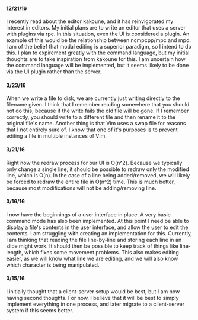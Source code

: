 #### 12/21/16
I recently read about the editor kakoune, and it has reinvigorated my
interest in editors. My initial plans are to write an editor that uses
a server with plugins via rpc. In this situation, even the UI is
considered a plugin. An example of this would be the relationship between
ncmpcpp/mpc and mpd. I am of the belief that modal editing is a superior
paradigm, so I intend to do this. I plan to expirement greatly with the
command language, but my initial thoughts are to take inspiration from
kakoune for this. I am uncertain how the command language will be implemented,
but it seems likely to be done via the UI plugin rather than the server.

#### 3/23/16
When we write a file to disk, we are currently just writing directly to
the filename given. I think that I remember reading somewhere that you
should not do this, because if the write fails the old file will be gone.
If I remember correctly, you should write to a different file and then
rename it to the original file's name. Another thing is that Vim uses
a swap file for reasons that I not entirely sure of. I know that one
of it's purposes is to prevent editing a file in multiple instances
of Vim.

#### 3/21/16
Right now the redraw process for our UI is O(n^2). Because we typically
only change a single line, it should be possible to redraw only the
modified line, which is O(n). In the case of a line being added/removed,
we will likely be forced to redraw the entire file in O(n^2) time. This
is much better, because most modifications will not be adding/removing
line.

#### 3/16/16
I now have the beginnings of a user interface in place. A very basic
command mode has also been implemented. At this point I need be able
to display a file's contents in the user interface, and allow the user
to edit the contents. I am struggling with creating an implementation
for this. Currently, I am thinking that reading the file line-by-line
and storing each line in an slice might work. It should then be possible
to keep track of things like line-length, which fixes some movement
problems. This also makes editing easier, as we will know what line we
are editing, and we will also know which character is being manipulated.

#### 3/15/16
I initially thought that a client-server setup would be best, but I
am now having second thoughts. For now, I believe that it will be
best to simply implement everything in one process, and later migrate
to a client-server system if this seems better.
